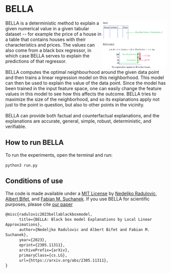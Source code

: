 # BELLA

<img style="width: 40%" align="right" src="docs/bella.svg" />
BELLA is a deterministic method to explain a given numerical value in a given tabular dataset -- for example the price of a house in a table that contains houses with their characteristics and prices. The values can also come from a black box regressor, in which case BELLA serves to explain the predictions of that regressor.
<br/><br/>
BELLA computes the optimal neighbourhood around the given data point and then trains a linear regression model on this neighborhood. This model can then be used to explain the value of the data point. Since the model has been trained in the input feature space, one can easily change the feature values in this model to see how this affects the outcome. BELLA tries to maximize the size of the neighborhood, and so its explanations apply not just to the point in question, but also to other points in the vicinity.
<br/><br/>
BELLA can provide both factual and counterfactual explanations, and the explanations are accurate, general, simple, robust, deterministic, and verifiable.

## How to run BELLA
To run the experiments, open the terminal and run:

```python3 run.py```

## Conditions of use

The code is made available under a [MIT License](docs/license.txt) by [Nedeljko Radulovic](https://nedrad88.github.io/), [Albert Bifet](https://albertbifet.com/), and [Fabian M. Suchanek](https://suchanek.name). If you use BELLA for scientific purposes, please cite [our paper](https://arxiv.org/abs/2305.11311)

```
@misc{radulovic2023bellablackboxmodel,
      title={BELLA: Black box model Explanations by Local Linear Approximations}, 
      author={Nedeljko Radulovic and Albert Bifet and Fabian M. Suchanek},
      year={2023},
      eprint={2305.11311},
      archivePrefix={arXiv},
      primaryClass={cs.LG},
      url={https://arxiv.org/abs/2305.11311}, 
}
```
